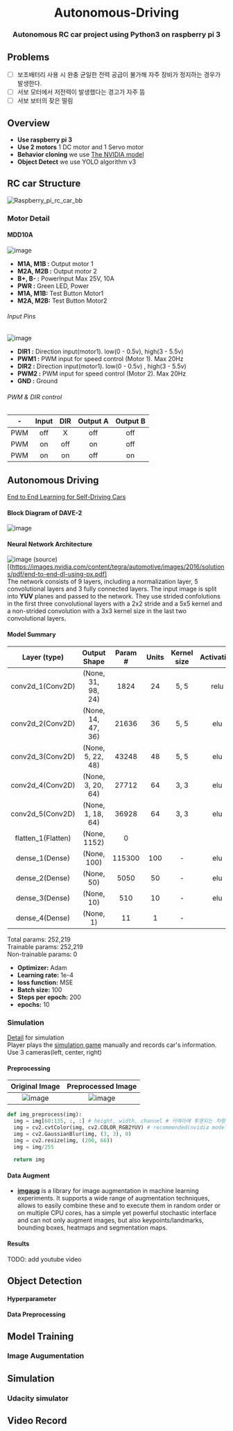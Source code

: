 <h1 align="center">
  Autonomous-Driving 
</h1>
<h3 align="center">
	Autonomous RC car project using Python3 on raspberry pi 3
</h3>

## Problems
- [ ] 보조배터리 사용 시 완충 균일한 전력 공급이 불가해 자주 장비가 정지하는 경우가 발생한다.
- [ ] 서보 모터에서 저전력이 발생했다는 경고가 자주 뜸
- [ ] 서보 보터의 잦은 떨림 

## Overview
* **Use raspberry pi 3**
* **Use 2 motors** 1 DC motor and 1 Servo motor
* **Behavior cloning** we use [The NVIDIA model](https://devblogs.nvidia.com/parallelforall/deep-learning-self-driving-cars/)
* **Object Detect** we use YOLO algorithm v3

## RC car Structure
![Raspberry_pi_rc_car_bb](https://user-images.githubusercontent.com/32104982/56851686-c2e92100-694c-11e9-9622-1ea69148ac64.jpg)

### Motor Detail

#### MDD10A
![image](https://user-images.githubusercontent.com/32104982/56851707-2b380280-694d-11e9-8a9e-5b5693c8ebb7.png)

* **M1A, M1B :** Output motor 1
* **M2A, M2B :** Output motor 2
* **B+, B- :** PowerInput Max 25V, 10A
* **PWR :** Green LED, Power
* **M1A, M1B:** Test Button Motor1
* **M2A, M2B:** Test Button Motor2

###### Input Pins
![image](https://user-images.githubusercontent.com/32104982/56851797-2162cf00-694e-11e9-8669-84af1ce24ad3.png)

* **DIR1 :** Direction input(motor1). low(0 - 0.5v),  high(3 - 5.5v)
* **PWM1 :** PWM input for speed control (Motor 1). Max 20Hz
* **DIR2 :** Direction input(motor1). low(0 - 0.5v) , high(3 - 5.5v)
* **PWM2 :** PWM input for speed control (Motor 2). Max 20Hz
* **GND :** Ground

###### PWM & DIR control
|-  	| Input	| DIR 		| Output A	| Output B|
|:----: 	| :----:| :----:	| :----:	| :----:|
|PWM	| off	| X		| off 		| off|
|PWM 	| on 	| off		| on		| off|
|PWM 	| on	| on		| off		| on|


## Autonomous Driving
[End to End Learning for Self-Driving Cars](https://images.nvidia.com/content/tegra/automotive/images/2016/solutions/pdf/end-to-end-dl-using-px.pdf)

#### Block Diagram of DAVE-2
![image](https://user-images.githubusercontent.com/32104982/56863005-e0b99300-69eb-11e9-920f-b34d3d14d2c5.png)



#### Neural Network Architecture
![image](https://user-images.githubusercontent.com/32104982/56852670-0f3a5e00-6959-11e9-9e7f-3e540e0b0814.png)
(source)[(https://images.nvidia.com/content/tegra/automotive/images/2016/solutions/pdf/end-to-end-dl-using-px.pdf]</br>
The network consists of 9 layers, including a normalization layer, 5 convolutional layers and 3 fully connected layers. The input image is split into **YUV** planes and passed to the network.
They use strided confolutions in the first three convolutional layers with a 2x2 stride and a 5x5 kernel and a non-strided convolution with a 3x3 kernel size in the last two convolutional layers.


#### Model Summary
| Layer (type)			| Output Shape 			| Param # 	| Units | Kernel size | Activation |
| :----:			| :----:			| :----:  	| :----:| :----:	| :----:     |
| conv2d_1(Conv2D)		| (None, 31, 98, 24)		| 1824	  	| 24	  | 5, 5	| relu	     |
| conv2d_2(Conv2D)		| (None, 14, 47, 36)		| 21636	  	| 36	  | 5, 5	| elu	     |
| conv2d_3(Conv2D)		| (None, 5, 22, 48)		| 43248	  	| 48 	  | 5, 5	| elu	     |
| conv2d_4(Conv2D)		| (None, 3, 20, 64)		| 27712	  	| 64	  | 3, 3 	| elu	     |
| conv2d_5(Conv2D)		| (None, 1, 18, 64)		| 36928	  	| 64	  | 3, 3	| elu	     |
| flatten_1(Flatten)		| (None, 1152)			| 0	  	| 	  | 		| 	     |
| dense_1(Dense)		| (None, 100)			| 115300	| 100	  | -		| elu	     |
| dense_2(Dense)		| (None, 50)			| 5050	  	| 50	  | -		| elu	     |
| dense_3(Dense)		| (None, 10)			| 510	  	| 10	  | -		| elu	     |
| dense_4(Dense)		| (None, 1)			| 11	  	| 1	  | -		| 	     |

Total params: 252,219 </br>
Trainable params: 252,219 </br>
Non-trainable params: 0 </br>

* **Optimizer:** Adam
* **Learning rate:** 1e-4
* **loss function:** MSE
* **Batch size:** 100
* **Steps per epoch:** 200
* **epochs:** 10

### Simulation
[Detail](https://github.com/Atercatus/Autonomous-Raspberry-RC-car/tree/develop/Simulator) for simulation </br>
Player plays the [simulation game](https://github.com/udacity/self-driving-car-sim) manually and records car's information. Use 3 cameras(left, center, right)

#### Preprocessing
| Original Image | Preprocessed Image |
| :----:	 | :----:
|![image](https://user-images.githubusercontent.com/32104982/56852793-773d7400-695a-11e9-8891-db1bad43acbf.png)|![image](https://user-images.githubusercontent.com/32104982/56852796-86242680-695a-11e9-80d8-6f4c2b787d9d.png)

```python
def img_preprocess(img):
  img = img[60:135, :, :] # height, width, channel # 카메라에 투영되는 차량의 앞부분을 제거한다
  img = cv2.cvtColor(img, cv2.COLOR_RGB2YUV) # recommended(nvidia model)
  img = cv2.GaussianBlur(img, (3, 3), 0)
  img = cv2.resize(img, (200, 66))
  img = img/255  
  
  return img

```

#### Data Augment
* **[imgaug](https://imgaug.readthedocs.io/en/latest/)** is a library for image augmentation in machine learning experiments. It supports a wide range of augmentation techniques, allows to easily combine these and to execute them in random order or on multiple CPU cores, has a simple yet powerful stochastic interface and can not only augment images, but also keypoints/landmarks, bounding boxes, heatmaps and segmentation maps.

#### Results
TODO: add youtube video

## Object Detection
#### Hyperparameter

#### Data Preprocessing

## Model Training
### Image Augumentation

## Simulation
### Udacity simulator

## Video Record
